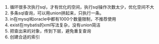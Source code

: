 1. 循环很多次执行sql，才有优化的空间，执行sql操作次数太少，优化空间不大
2. 多条sql查询，可以用union拼起来，只执行一条。
3. in在mysql和oracle中都有1000个数量限制，不推荐使用
4. exist在mybatis的xml写法复杂，没有union简洁
5. 把查出来的对象，传到下层，避免重复查询
6. 创建合适的索引